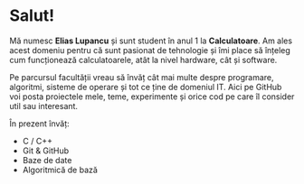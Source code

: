 # Salut! 

Mă numesc **Elias Lupancu** și sunt student în anul 1 la **Calculatoare**. Am ales acest domeniu pentru că sunt pasionat de tehnologie și îmi place să înțeleg cum funcționează calculatoarele, atât la nivel hardware, cât și software.

Pe parcursul facultății vreau să învăț cât mai multe despre programare, algoritmi, sisteme de operare și tot ce ține de domeniul IT. Aici pe GitHub voi posta proiectele mele, teme, experimente și orice cod pe care îl consider util sau interesant.

 În prezent învăț:
- C / C++
- Git & GitHub
- Baze de date
- Algoritmică de bază
